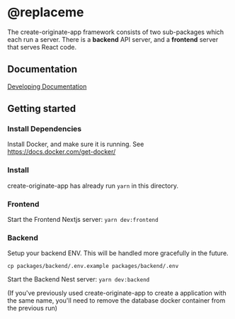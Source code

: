 # @replaceme

The create-originate-app framework consists of two sub-packages which each run a server. There is
a **backend** API server, and a **frontend** server that serves React code.

## Documentation

[Developing Documentation](./DEVELOPING/index.md)

## Getting started

### Install Dependencies

Install Docker, and make sure it is running. See https://docs.docker.com/get-docker/

### Install
create-originate-app has already run `yarn` in this directory. 

### Frontend

Start the Frontend Nextjs server: `yarn dev:frontend`

### Backend

Setup your backend ENV. This will be handled more gracefully in the future.

`cp packages/backend/.env.example packages/backend/.env`

Start the Backend Nest server: `yarn dev:backend`

(If you've previously used create-originate-app to create a application with the same name, you'll need to remove the database docker container from the previous run)
